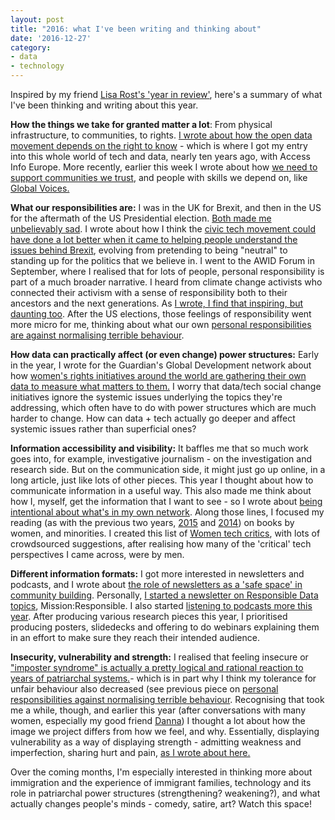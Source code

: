 ```yaml
---
layout: post
title: "2016: what I've been writing and thinking about"
date: '2016-12-27'
category:
- data
- technology
---
```


Inspired by my friend [Lisa Rost's 'year in review'](https://lisacharlotterost.github.io/2016/12/18/year-in-review/), here's a summary of what I've been thinking and writing about this year.

<!--more-->

**How the things we take for granted matter a lot**: From physical infrastructure, to communities, to rights. [I wrote about how the open data movement depends on the right to know](https://www.theengineroom.org/when-the-openwashing-is-over-protecting-the-right-to-know/) - which is where I got my entry into this whole world of tech and data, nearly ten years ago, with Access Info Europe. More recently, earlier this week I wrote about how [we need to support communities we trust](https://globalvoices.org/2016/12/19/in-addition-to-innovation-journalism-needs-trusted-communities/), and people with skills we depend on, like [Global Voices.](https://globalvoices.org/)

**What our responsibilities are:** I was in the UK for Brexit, and then in the US for the aftermath of the US Presidential election. [Both made me unbelievably sad](http://zararah.net/blog/2016/06/24/not-broken/). I wrote about how I think the [civic tech movement could have done a lot better when it came to helping people understand the issues behind Brexit](https://www.theengineroom.org/civic-tech-and-brexit-we-can-do-better/),  evolving from pretending to being "neutral" to standing up for the politics that we believe in. I went to the AWID Forum in September, where I realised that for lots of people, personal responsibility is part of a much broader narrative. I heard from climate change activists who connected their activism with a sense of responsibility both to their ancestors and the next generations. As [I wrote, I find that inspiring, but daunting too](http://zararah.net/blog/2016/09/18/generations-of-change/). After the US elections, those feelings of responsibility went more micro for me, thinking about what our own [personal responsibilities are against normalising terrible behaviour](http://zararah.net/blog/2016/11/20/against-normalisation/).

**How data can practically affect (or even change) power structures:** Early in the year, I wrote for the Guardian's Global Development network about how [women's rights initiatives around the world are gathering their own data to measure what matters to them.](https://www.theguardian.com/global-development-professionals-network/2016/feb/03/five-ways-tech-crowdsourcing-womens-empowerment) I worry that data/tech social change initiatives ignore the systemic issues underlying the topics they're addressing, which often have to do with power structures which are much harder to change. How can data + tech actually go deeper and affect systemic issues rather than superficial ones?

**Information accessibility and visibility:** It baffles me that so much work goes into, for example, investigative journalism - on the investigation and research side. But on the communication side, it might just go up online, in a long article, just like lots of other pieces. This year I thought about how to communicate information in a useful way. This also made me think about how I, myself, get the information that I want to see - so I wrote about [being intentional about what's in my own network](http://zararah.net/blog/2016/03/06/whats-in-our-networks/). Along those lines, I focused my reading (as with the previous two years, [2015](http://zararah.net/blog/2016/01/02/my-year-in-books/) and [2014](http://zararah.net/blog/2014/12/26/50-books-2014/)) on books by women, and minorities. I created this list of [Women tech critics](http://zararah.net/blog/2016/03/13/women-tech-critics/), with lots of crowdsourced suggestions, after realising how many of the 'critical' tech perspectives I came across, were by men.

**Different information formats:** I got more interested in newsletters and podcasts, and I wrote about [the role of newsletters as a 'safe space' in community building](http://zararah.net/blog/2016/06/12/newsletters-in-communities/). Personally, [I started a newsletter on Responsible Data topics](http://us2.campaign-archive1.com/home/?u=1747fd8a7bf587bd4a215d984&id=abf5695570), Mission:Responsible. I also started [listening to podcasts more this year](http://zararah.net/blog/2016/09/18/my-podcast-favourites/). After producing various research pieces this year, I prioritised producing posters, slidedecks and offering to do webinars explaining them in an effort to make sure they reach their intended audience.

**Insecurity, vulnerability and strength:** I realised that feeling insecure or ["imposter syndrome" is actually a pretty logical and rational reaction to years of patriarchal systems.](http://zararah.net/blog/2016/09/06/rationality-of-imposter-syndrome/)- which is in part why I think my tolerance for unfair behaviour also decreased (see previous piece on [personal responsibilities against normalising terrible behaviour](http://zararah.net/blog/2016/11/20/against-normalisation/). Recognising that took me a while, though, and earlier this year (after conversations with many women, especially my good friend [Danna](https://twitter.com/ingleton)) I thought a lot about how the image we project differs from how we feel, and why. Essentially, displaying vulnerability as a way of displaying strength - admitting weakness and imperfection, sharing hurt and pain, [as I wrote about here.](http://zararah.net/blog/2016/03/07/international-womens-day-2016/)

Over the coming months, I'm especially interested in thinking more about immigration and the experience of immigrant families, technology and its role in patriarchal power structures (strengthening? weakening?), and what actually changes people's minds - comedy, satire, art? Watch this space!


